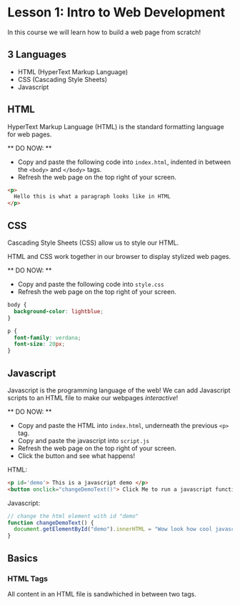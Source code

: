 # Lesson 1: Intro to Web Development 

In this course we will learn how to build a web page from scratch!

## 3 Languages 
* HTML (HyperText Markup Language)
* CSS (Cascading Style Sheets)
* Javascript 

## HTML 

HyperText Markup Language (HTML) is the standard formatting language for web pages. 

** DO NOW: **

* Copy and paste the following code into `index.html`, indented in between the `<body>` and `</body>` tags.
* Refresh the web page on the top right of your screen.

```html 
<p> 
  Hello this is what a paragraph looks like in HTML 
</p>
```

## CSS 

Cascading Style Sheets (CSS) allow us to style our HTML. 

HTML and CSS work together in our browser to display stylized web pages. 

** DO NOW: **

* Copy and paste the following code into `style.css`
* Refresh the web page on the top right of your screen.

```css
body {
  background-color: lightblue;
}

p {
  font-family: verdana;
  font-size: 20px;
}
```

## Javascript 

Javascript is the programming language of the web! We can add Javascript scripts to an HTML file to make our webpages *interactive*! 

** DO NOW: ** 
* Copy and paste the HTML into `index.html`, underneath the previous `<p>` tag.
* Copy and paste the javascript into `script.js`
* Refresh the web page on the top right of your screen.
* Click the button and see what happens!

HTML: 
```html 
<p id='demo'> This is a javascript demo </p>
<button onclick="changeDemoText()"> Click Me to run a javascript function! </button>
```

Javascript:

```javascript
// change the html element with id "demo" 
function changeDemoText() {
  document.getElementById("demo").innerHTML = "Wow look how cool javascript is";
}
```

## Basics 

### HTML Tags 

All content in an HTML file is sandwhiched in between two tags. 

